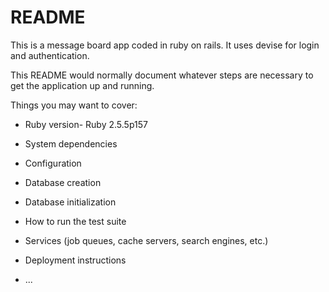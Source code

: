 # README
This is a message board app coded in ruby on rails.
It uses devise for login and authentication.

This README would normally document whatever steps are necessary to get the
application up and running.

Things you may want to cover:

* Ruby version- Ruby 2.5.5p157

* System dependencies

* Configuration

* Database creation

* Database initialization

* How to run the test suite

* Services (job queues, cache servers, search engines, etc.)

* Deployment instructions

* ...
